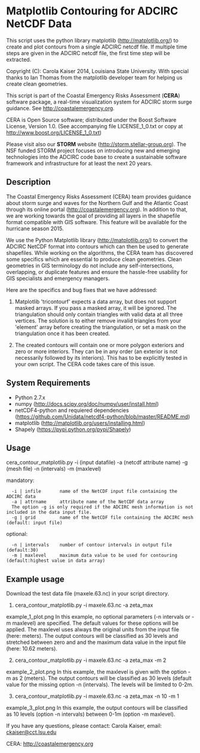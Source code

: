 Matplotlib Contouring for ADCIRC NetCDF Data
============================================   

This script uses the python library matplotlib (http://matplotlib.org/) to create and plot contours from a single ADCIRC netcdf file. If multiple time steps are given in the ADCIRC netcdf file, the first time step will be extracted.

Copyright (C): Carola Kaiser 2014, Louisiana State University.
With special thanks to Ian Thomas from the matplotlib developer team for helping us create clean geometries.

This script is part of the Coastal Emergency Risks Assessment (**CERA**) software package, a real-time visualization system for ADCIRC storm surge guidance. See http://coastalemergency.org.

CERA is Open Source software; distributed under the Boost Software License, Version 1.0. (See accompanying file LICENSE_1_0.txt or copy at http://www.boost.org/LICENSE_1_0.txt)

Please visit also our **STORM** website (http://storm.stellar-group.org). The NSF funded STORM project focuses on introducing new and emerging technologies into the ADCIRC code base to create a sustainable software framework and infrastructure for at least the next 20 years. 

## Description

The Coastal Emergency Risks Assessment (CERA) team provides guidance about storm surge and waves for the Northern Gulf and the Atlantic Coast through its online portal (http://coastalemergency.org). In addition to that, we are working towards the goal of providing all layers in the shapefile format compatible with GIS software. This feature will be available for the hurricane season 2015.

We use the Python Matplotlib library (http://matplotlib.org/) to convert the ADCIRC NetCDF format into contours which can then be used to generate shapefiles. While working on the algorithms, the CERA team has discovered some specifics which are essential to produce clean geometries. Clean geometries in GIS terminology do not include any self-intersections, overlapping, or duplicate features and ensure the hassle-free usability for GIS specialists and emergency managers.

Here are the specifics and bug fixes that we have addressed:

1. Matplotlib 'tricontourf' expects a data array, but does not support masked arrays. If you pass a masked array, it     will be ignored. The triangulation should only contain triangles with valid data at all three vertices. The           solution is to either remove invalid triangles from your 'element' array before creating the triangulation, or set 
   a mask on the triangulation once it has been created. 

2. The created contours will contain one or more polygon exteriors and zero or more interiors. They can be in any        order (an exterior is not necessarily followed by its interiors). This has to be explicitly tested in your own        script. The CERA code takes care of this issue.

## System Requirements

* Python 2.7.x
* numpy (http://docs.scipy.org/doc/numpy/user/install.html)
* netCDF4-python and requiered dependencies 
  (https://github.com/Unidata/netcdf4-python/blob/master/README.md)
* matplotlib (http://matplotlib.org/users/installing.html)
* Shapely (https://pypi.python.org/pypi/Shapely)

## Usage

cera_contour_matplotlib.py -i (input datafile) -a (netcdf attribute name) -g (mesh file) -n (intervals) -m (maxlevel)

mandatory:

      -i | infile       name of the NetCDF input file containing the ADCIRC data
      -a | attrname     attribute name of the NetCDF data array
      The option -g is only required if the ADCIRC mesh information is not included in the data input file.
      -g | grid         name of the NetCDF file containing the ADCIRC mesh (default: input file)

optional:

      -n | intervals    number of contour intervals in output file (default:30)
      -m | maxlevel     maximum data value to be used for contouring (default:highest value in data array)

## Example usage

Download the test data file (maxele.63.nc) in your script directory.

1. cera_contour_matplotlib.py -i maxele.63.nc -a zeta_max
   
example_1_plot.png
In this example, no optional parameters (-n intervals or -m maxlevel) are specified. The default values for these options will be applied. The maxlevel uses always the original units from the input file (here: meters). The output contours will be classified as 30 levels and stretched between zero and and the maximum data value in the input file (here: 10.62 meters).

2. cera_contour_matplotlib.py -i maxele.63.nc -a zeta_max -m 2

example_2_plot.png
In this example, the maxlevel is given with the option -m as 2 (meters). The output contours will be classified as 
30 levels (default value for the missing option -n (intervals). The levels will be limited to 0-2m. 

3. cera_contour_matplotlib.py -i maxele.63.nc -a zeta_max -n 10 -m 1

example_3_plot.png
In this example, the output contours will be classified as 10 levels (option -n intervals) between 0-1m 
(option -m maxlevel). 


If you have any questions, please contact:
Carola Kaiser, email: ckaiser@cct.lsu.edu

CERA: http://coastalemergency.org

 
